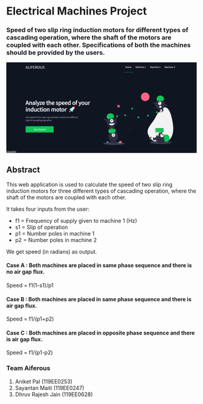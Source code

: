 # Electrical Machines Project

### Speed of two slip ring induction motors for different types of cascading operation, where the shaft of the motors are coupled with each other. Specifications of both the machines should be provided by the users.
<img src = 'https://github.com/Aniket762/electrical-machines/blob/main/UI.png'>

## Abstract ##
<p>This web application is used to calculate the speed of two slip ring induction motors for three different types of cascading operation, where the shaft of the motors are coupled with each other.</p>
<p>It takes four inputs from the user:</p>
<ul>
<li>f1 = Frequency of supply given to machine 1 (Hz)</li>
<li>s1 = Slip of operation</li>
<li>p1 = Number poles in machine 1</li>
<li>p2 = Number poles in machine 2</li>
</ul>
<p>We get speed (in radians) as output.</p>

#### Case A : Both machines are placed in same phase sequence and there is no air gap flux.
<p>Speed = f1(1-s1)/p1</p>

#### Case B : Both machines are placed in same phase sequence and there is air gap flux.
<p>Speed = f1/(p1+p2)</p>

#### Case C : Both machines are placed in opposite phase sequence and there is air gap flux.
<p>Speed = f1/(p1-p2)</p>

### Team Aiferous ###
1. Aniket Pal (119EE0253)
2. Sayantan Maiti (119EE0247)
3. Dhruv Rajesh Jain (119EE0628)

